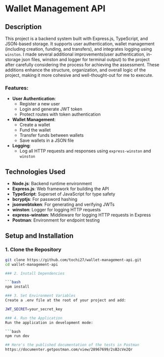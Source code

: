 # Wallet Management API

## Description

This project is a backend system built with Express.js, TypeScript, and JSON-based storage. It supports user authentication, wallet management (including creation, funding, and transfers), and integrates logging using `winston`. I made several additional improvements(user authentication, in-storage json files, winston and logger for terminal output) to the project after carefully considering the process for achieving the assessment. These additions enhance the structure, organization, and overall logic of the project, making it more cohesive and well-thought-out for me to execute.

### Features:

- **User Authentication**:
  - Register a new user
  - Login and generate JWT token
  - Protect routes with token authentication
- **Wallet Management**:
  - Create a wallet
  - Fund the wallet
  - Transfer funds between wallets
  - Save wallets in a JSON file
- **Logging**:
  - Log all HTTP requests and responses using `express-winston` and `winston`

## Technologies Used

- **Node.js**: Backend runtime environment
- **Express.js**: Web framework for building the API
- **TypeScript**: Superset of JavaScript for type safety
- **bcryptjs**: For password hashing
- **jsonwebtoken**: For generating and verifying JWTs
- **winston**: Logger for logging HTTP requests
- **express-winston**: Middleware for logging HTTP requests in Express
- **Postman**: Environment for endpoint testing

## Setup and Installation

### 1. Clone the Repository

```bash
git clone https://github.com/tochi27/wallet-management-api.git
cd wallet-management-api

### 2. Install Dependencies

```bash
npm install

### 3. Set Environment Variables
Create a .env file at the root of your project and add:

JWT_SECRET=your_secret_key

### 4. Run the Application
Run the application in development mode:

```bash
npm run dev

## Here's the published documentation of the tests in Postman
https://documenter.getpostman.com/view/28967699/2sB2cVe2Qr